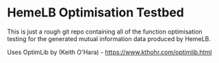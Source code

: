 # HemeLB Optimisation Testbed

This is just a rough git repo containing all of the function optimisation testing for the generated mutual information data produced by HemeLB. 

Uses OptimLib by (Keith O'Hara) - https://www.kthohr.com/optimlib.html
